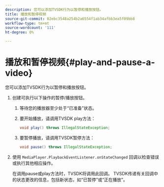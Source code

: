 ```yaml
---
description: 您可以添加TVSDK行为以暂停和播放按钮。
title: 播放和暂停视频
source-git-commit: 02ebc3548a254b2a6554f1ab34afbb3ea5f09bb8
workflow-type: tm+mt
source-wordcount: '111'
ht-degree: 0%

---
```


# 播放和暂停视频{#play-and-pause-a-video}

您可以添加TVSDK行为以暂停和播放按钮。

1. 创建可执行以下操作的暂停/播放按钮。
   1. 等待您的播放器至少处于“已准备”状态。
   1. 要开始播放，请调用TVSDK play方法：

      ```java
      void play() throws IllegalStateException;
      ```

   1. 要暂停播放，请调用TVSDK暂停方法：

      ```java
      void pause() throws IllegalStateException;
      ```

1. 使用 `MediaPlayer.PlaybackEventListener.onStateChanged` 回调以检查错误或执行其他相应操作。

   在调用pause或play方法时，TVSDK将调用此回调。 TVSDK传递有关回调中的状态更改的信息，包括新状态，如“已暂停”或“正在播放”。
